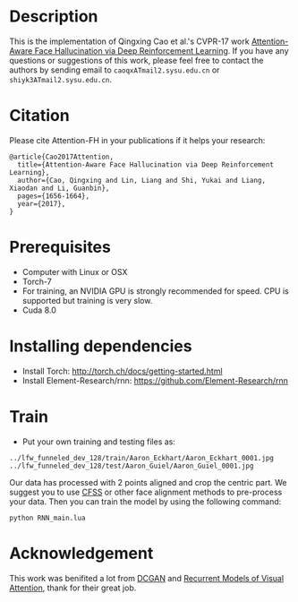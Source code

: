 
# Description
This is the implementation of Qingxing Cao et al.'s CVPR-17 work [Attention-Aware Face Hallucination via Deep Reinforcement Learning](https://arxiv.org/abs/1708.03132). If you have any questions or suggestions of this work, please feel free to contact the authors by sending email to `caoqxATmail2.sysu.edu.cn` or `shiyk3ATmail2.sysu.edu.cn`.

# Citation
Please cite Attention-FH in your publications if it helps your research:
```
@article{Cao2017Attention,
  title={Attention-Aware Face Hallucination via Deep Reinforcement Learning},
  author={Cao, Qingxing and Lin, Liang and Shi, Yukai and Liang, Xiaodan and Li, Guanbin},
  pages={1656-1664},
  year={2017},
}

```

# Prerequisites
- Computer with Linux or OSX
- Torch-7
- For training, an NVIDIA GPU is strongly recommended for speed. CPU is supported but training is very slow.
- Cuda 8.0

# Installing dependencies
- Install Torch:  http://torch.ch/docs/getting-started.html
- Install Element-Research/rnn: https://github.com/Element-Research/rnn

# Train
- Put your own training and testing files as:
```
../lfw_funneled_dev_128/train/Aaron_Eckhart/Aaron_Eckhart_0001.jpg
../lfw_funneled_dev_128/test/Aaron_Guiel/Aaron_Guiel_0001.jpg

```

Our data has processed with 2 points aligned and crop the centric part. We suggest you to use [CFSS](https://github.com/zhusz/CVPR15-CFSS) or other face alignment methods to pre-process your data. Then you can train the model by using the following command:
```
python RNN_main.lua
```

# Acknowledgement
This work was benifited a lot from [DCGAN](https://github.com/soumith/dcgan.torch) and [Recurrent Models of Visual Attention](http://papers.nips.cc/paper/5542-recurrent-models-of-visual-attention.pdf), thank for their great job.
